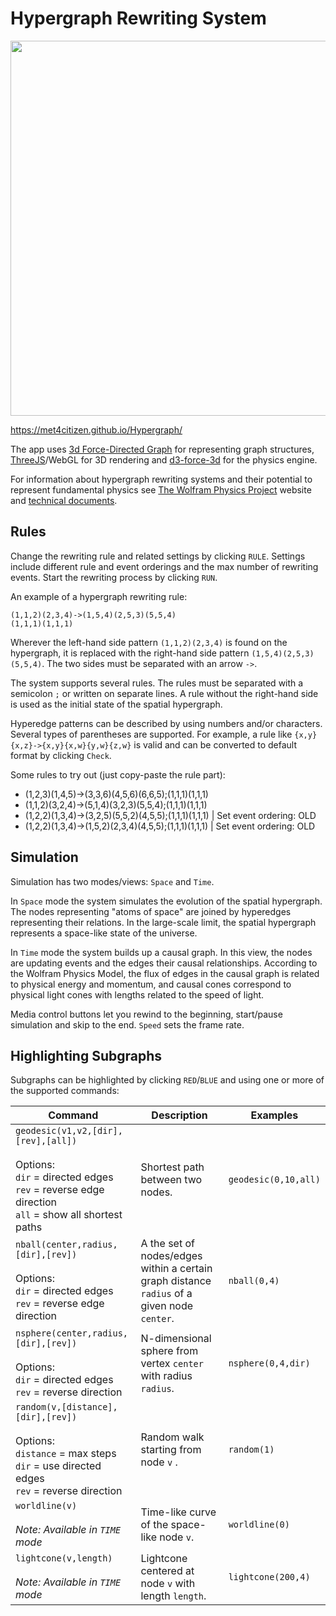 # Hypergraph Rewriting System

<img src="https://repository-images.githubusercontent.com/324783458/88643280-493e-11eb-87cb-910353f32066" width="600">

https://met4citizen.github.io/Hypergraph/

The app uses [3d Force-Directed Graph](https://github.com/vasturiano/3d-force-graph) for
representing graph structures, [ThreeJS](https://github.com/mrdoob/three.js/)/WebGL for
3D rendering and [d3-force-3d](https://github.com/vasturiano/d3-force-3d) for the
physics engine.

For information about hypergraph rewriting systems and their potential to
represent fundamental physics see [The Wolfram Physics Project](https://www.wolframphysics.org)
website and [technical documents](https://www.wolframphysics.org/technical-documents/).

## Rules

Change the rewriting rule and related settings by clicking `RULE`.
Settings include different rule and event orderings and the
max number of rewriting events. Start the rewriting process by clicking `RUN`. 

An example of a hypergraph rewriting rule:

```
(1,1,2)(2,3,4)->(1,5,4)(2,5,3)(5,5,4)
(1,1,1)(1,1,1)
```

Wherever the left-hand side pattern `(1,1,2)(2,3,4)` is
found on the hypergraph, it is replaced with the  right-hand
side pattern `(1,5,4)(2,5,3)(5,5,4)`. The two sides must be
separated with an arrow `->`.

The system supports several rules. The rules must be separated with
a semicolon `;` or written on separate lines. A rule without the
right-hand side is used as the initial state of the spatial hypergraph.

Hyperedge patterns can be described by using numbers and/or characters.
Several types of parentheses are supported. For example, a rule like
`{x,y}{x,z}->{x,y}{x,w}{y,w}{z,w}` is valid and can be converted to
default format by clicking `Check`.

Some rules to try out (just copy-paste the rule part):

- (1,2,3)(1,4,5)->(3,3,6)(4,5,6)(6,6,5);(1,1,1)(1,1,1)
- (1,1,2)(3,2,4)->(5,1,4)(3,2,3)(5,5,4);(1,1,1)(1,1,1)
- (1,2,2)(1,3,4)->(3,2,5)(5,5,2)(4,5,5);(1,1,1)(1,1,1) | Set event ordering: OLD
- (1,2,2)(1,3,4)->(1,5,2)(2,3,4)(4,5,5);(1,1,1)(1,1,1) | Set event ordering: OLD

## Simulation

Simulation has two modes/views: `Space` and `Time`.

In `Space` mode the system simulates the evolution of the spatial hypergraph. The
nodes representing "atoms of space" are joined by hyperedges representing their
relations. In the large-scale limit, the spatial hypergraph represents a space-like
state of the universe.  

In `Time` mode the system builds up a causal graph. In this view, the nodes are
updating events and the edges their causal relationships. According to the Wolfram
Physics Model, the flux of edges in the causal graph is related to physical
energy and momentum, and causal cones correspond to physical light cones with
lengths related to the speed of light.

Media control buttons let you rewind to the beginning, start/pause simulation and
skip to the end. `Speed` sets the frame rate.

## Highlighting Subgraphs

Subgraphs can be highlighted by clicking `RED`/`BLUE` and using one or more
of the supported commands:

Command | Description | Examples
--- | --- | ---
`geodesic(v1,v2,[dir],[rev],[all])`<br/><br/>Options:<br/>`dir` = directed edges<br/>`rev` = reverse edge direction<br/>`all` = show all shortest paths | Shortest path between two nodes. | `geodesic(0,10,all)`
`nball(center,radius,[dir],[rev])`<br/><br/>Options:<br/>`dir` = directed edges<br/>`rev` = reverse edge direction | A the set of nodes/edges within a certain graph distance `radius` of a given node `center`. | `nball(0,4)`
`nsphere(center,radius,[dir],[rev])`<br/><br/>Options:<br/>`dir` = directed edges<br/>`rev` = reverse direction | N-dimensional sphere from vertex `center` with radius `radius`. | `nsphere(0,4,dir)`
`random(v,[distance],[dir],[rev])`<br/><br/>Options:<br/>`distance` = max steps<br/>`dir` = use directed edges<br/>`rev` = reverse direction | Random walk starting from node `v` . | `random(1)`
`worldline(v)`<br/><br/>*Note: Available in `TIME` mode* | Time-like curve of the space-like node `v`. | `worldline(0)`
`lightcone(v,length)`<br/><br/>*Note: Available in `TIME` mode* | Lightcone centered at node `v` with length `length`. | `lightcone(200,4)`



